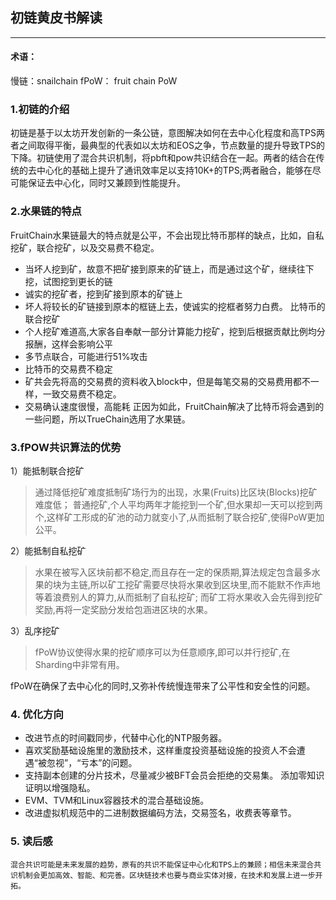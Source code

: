 ## 初链黄皮书解读
---
#### 术语：

慢链：snailchain
fPoW： fruit chain PoW


### 1.初链的介绍
初链是基于以太坊开发创新的一条公链，意图解决如何在去中心化程度和高TPS两者之间取得平衡，最典型的代表如以太坊和EOS之争，节点数量的提升导致TPS的下降。初链使用了混合共识机制，将pbft和pow共识结合在一起。两者的结合在传统的去中心化的基础上提升了通讯效率足以支持10K+的TPS;两者融合，能够在尽可能保证去中心化，同时又兼顾到性能提升。

### 2.水果链的特点
FruitChain水果链最大的特点就是公平，不会出现比特币那样的缺点，比如，自私挖矿，联合挖矿，以及交易费不稳定。 

 - 当坏人挖到矿，故意不把矿接到原来的矿链上，而是通过这个矿，继续往下挖，试图挖到更长的链
 - 诚实的挖矿者，挖到矿接到原本的矿链上
 - 坏人将较长的矿链接到原本的框链上去，使诚实的挖框者努力白费。 比特币的联合挖矿
 - 个人挖矿难道高,大家各自奉献一部分计算能力挖矿，挖到后根据贡献比例均分报酬，这样会影响公平
 - 多节点联合，可能进行51%攻击
 - 比特币的交易费不稳定
 - 矿共会先将高的交易费的资料收入block中，但是每笔交易的交易费用都不一样，一致交易费不稳定。
 - 交易确认速度很慢，高能耗
正因为如此，FruitChain解决了比特币将会遇到的一些问题，所以TrueChain选用了水果链。

### 3.fPOW共识算法的优势
1）能抵制联合挖矿

> 通过降低挖矿难度抵制矿场行为的出现，水果(Fruits)比区块(Blocks)挖矿难度低； 普通挖矿,个人平均两年才能挖到一个矿,但水果却一天可以挖到两个,这样矿工形成的矿池的动力就变小了,从而抵制了联合挖矿,使得PoW更加公平。

2）能抵制自私挖矿

> 水果在被写入区块前都不稳定,而且存在一定的保质期,算法规定包含最多水果的块为主链,所以矿工挖矿需要尽快将水果收到区块里,而不能默不作声地等着浪费别人的算力,从而抵制了自私挖矿;
> 而矿工将水果收入会先得到挖矿奖励,再将一定奖励分发给包涵进区块的水果。

3）乱序挖矿

> fPoW协议使得水果的挖矿顺序可以为任意顺序,即可以并行挖矿,在Sharding中非常有用。

fPoW在确保了去中心化的同时,又弥补传统慢连带来了公平性和安全性的问题。

### 4. 优化方向

 - 改进节点的时间戳同步，代替中心化的NTP服务器。
 - 喜欢奖励基础设施里的激励技术，这样重度投资基础设施的投资人不会遭遇“被忽视”，“亏本”的问题。
 - 支持副本创建的分片技术，尽量减少被BFT会员会拒绝的交易集。 添加零知识证明以增强隐私。
 - EVM、TVM和Linux容器技术的混合基础设施。
 - 改进虚拟机规范中的二进制数据编码方法，交易签名，收费表等章节。

### 5. 读后感
    混合共识可能是未来发展的趋势，原有的共识不能保证中心化和TPS上的兼顾；相信未来混合共识机制会更加高效、智能、和完善。区块链技术也要与商业实体对接，在技术和发展上进一步开拓。